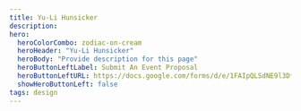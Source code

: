 ```yaml
---
title: Yu-Li Hunsicker
description:
hero:
  heroColorCombo: zodiac-on-cream
  heroHeader: "Yu-Li Hunsicker"
  heroBody: "Provide description for this page"
  heroButtonLeftLabel: Submit An Event Proposal
  heroButtonLeftURL: https://docs.google.com/forms/d/e/1FAIpQLSdNE9l3Df58coVJBav1ibV3LGiQZhsiAs9pf0-RcEZO0IQv7Q/viewform
  showHeroButtonLeft: false
tags: design
---
```

